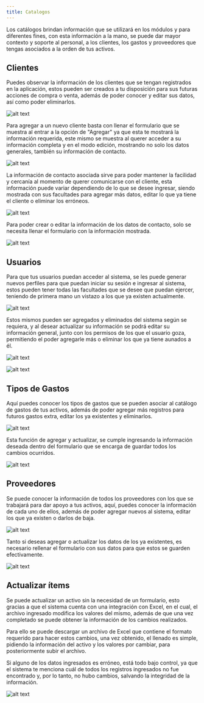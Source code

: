 ```yaml
---
title: Catalogos
---
```


Los catálogos brindan información que se utilizará en los módulos y para diferentes fines, con esta información a la mano, se puede dar mayor contexto y soporte al personal, a los clientes, los gastos y proveedores que tengas asociados a la orden de tus activos.

## Clientes

Puedes observar la información de los clientes que se tengan registrados en la aplicación, estos pueden ser creados a tu disposición para sus futuras acciones de compra o venta, además de poder conocer y editar sus datos, así como poder eliminarlos.

![alt text](../../../assets/cat1.webp)

Para agregar a un nuevo cliente basta con llenar el formulario que se muestra al entrar a la opción de "Agregar" ya que esta te mostrará la información requerida, este mismo se muestra al querer acceder a su información completa y en el modo edición, mostrando no solo los datos generales, también su información de contacto.

![alt text](../../../assets/cat2.webp)

La información de contacto asociada sirve para poder mantener la facilidad y cercanía al momento de querer comunicarse con el cliente, esta información puede variar dependiendo de lo que se desee ingresar, siendo mostrada con sus facultades para agregar más datos, editar lo que ya tiene el cliente o eliminar los erróneos.

![alt text](../../../assets/cat3.webp)

Para poder crear o editar la información de los datos de contacto, solo se necesita llenar el formulario con la información mostrada.

![alt text](../../../assets/cat4.webp)

## Usuarios

Para que tus usuarios puedan acceder al sistema, se les puede generar nuevos perfiles para que puedan iniciar su sesión e ingresar al sistema, estos pueden tener todas las facultades que se desee que puedan ejercer, teniendo de primera mano un vistazo a los que ya existen actualmente.

![alt text](../../../assets/cat5.webp)

Estos mismos pueden ser agregados y eliminados del sistema según se requiera, y al desear actualizar su información se podrá editar su información general, junto con los permisos de los que el usuario goza, permitiendo el poder agregarle más o eliminar los que ya tiene aunados a él.

![alt text](../../../assets/cat6.webp)

![alt text](../../../assets/cat7.webp)

## Tipos de Gastos

Aquí puedes conocer los tipos de gastos que se pueden asociar al catálogo de gastos de tus activos, además de poder agregar más registros para futuros gastos extra, editar los ya existentes y eliminarlos.

![alt text](../../../assets/cat9.webp)

Esta función de agregar y actualizar, se cumple ingresando la información deseada dentro del formulario que se encarga de guardar todos los cambios ocurridos.

![alt text](../../../assets/cat10.webp)

## Proveedores

Se puede conocer la información de todos los proveedores con los que se trabajará para dar apoyo a tus activos, aquí, puedes conocer la información de cada uno de ellos, además de poder agregar nuevos al sistema, editar los que ya existen o darlos de baja.

![alt text](../../../assets/cat11.webp)

Tanto si deseas agregar o actualizar los datos de los ya existentes, es necesario rellenar el formulario con sus datos para que estos se guarden efectivamente.

![alt text](../../../assets/cat12.webp)

## Actualizar ítems

Se puede actualizar un activo sin la necesidad de un formulario, esto gracias a que el sistema cuenta con una integración con Excel, en el cual, el archivo ingresado modifica los valores del mismo, además de que una vez completado se puede obtener la información de los cambios realizados.

Para ello se puede descargar un archivo de Excel que contiene el formato requerido para hacer estos cambios, una vez obtenido, el llenado es simple, pidiendo la información del activo y los valores por cambiar, para posteriormente subir el archivo.

Si alguno de los datos ingresados es erróneo, está todo bajo control, ya que el sistema te menciona cuál de todos los registros ingresados no fue encontrado y, por lo tanto, no hubo cambios, salvando la integridad de la información.

![alt text](../../../assets/cat13.webp)
